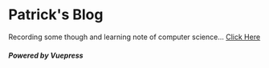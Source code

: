 # Patrick's Blog
Recording some though and learning note of computer science...
[Click Here](https://patricksudo.github.io/)












##### Powered by Vuepress 
